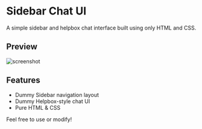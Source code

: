 # Sidebar Chat UI

A simple sidebar and helpbox chat interface built using only HTML and CSS.

## Preview

![screenshot](screenshot.png)

## Features
- Dummy Sidebar navigation layout
- Dummy Helpbox-style chat UI
- Pure HTML & CSS

Feel free to use or modify!